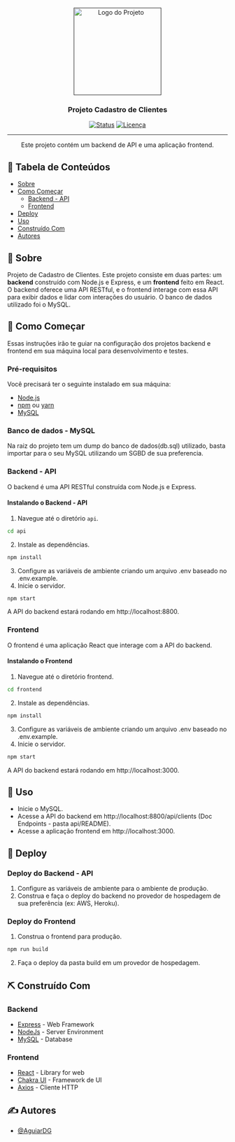 <p align="center">
  <a href="" rel="noopener">
    <img width=200px height=200px src="https://i.imgur.com/6wj0hh6.jpg" alt="Logo do Projeto">
  </a>
</p>

<h3 align="center">Projeto Cadastro de Clientes</h3>

<div align="center">

[![Status](https://img.shields.io/badge/status-ativo-sucesso.svg)]()
[![Licença](https://img.shields.io/badge/licença-MIT-azul.svg)](/LICENSE)

</div>

---

<p align="center"> Este projeto contém um backend de API e uma aplicação frontend. 
    <br> 
</p>

## 📝 Tabela de Conteúdos

- [Sobre](#sobre)
- [Como Começar](#comecar)
  - [Backend - API](#backend)
  - [Frontend](#frontend)
- [Deploy](#deploy)
- [Uso](#uso)
- [Construído Com](#construido_com)
- [Autores](#autores)

## 🧐 Sobre <a name = "sobre"></a>

Projeto de Cadastro de Clientes.
Este projeto consiste em duas partes: um **backend** construído com Node.js e Express, e um **frontend** feito em React. O backend oferece uma API RESTful, e o frontend interage com essa API para exibir dados e lidar com interações do usuário. O banco de dados utilizado foi o MySQL.

## 🏁 Como Começar <a name = "comecar"></a>

Essas instruções irão te guiar na configuração dos projetos backend e frontend em sua máquina local para desenvolvimento e testes.

### Pré-requisitos

Você precisará ter o seguinte instalado em sua máquina:

- [Node.js](https://nodejs.org/en/)
- [npm](https://www.npmjs.com/) ou [yarn](https://yarnpkg.com/)
- [MySQL](https://www.mysql.com)

### Banco de dados - MySQL

Na raiz do projeto tem um dump do banco de dados(db.sql) utilizado, basta importar para o seu MySQL utilizando um SGBD de sua preferencia.

### Backend - API <a name="backend"></a>

O backend é uma API RESTful construída com Node.js e Express.

#### Instalando o Backend - API

1. Navegue até o diretório `api`.

```bash
cd api
```

2. Instale as dependências.
```bash
npm install
```

3. Configure as variáveis de ambiente criando um arquivo .env baseado no .env.example.
4. Inicie o servidor.
```bash
npm start
```
A API do backend estará rodando em http://localhost:8800.

### Frontend <a name="frontend"></a>

O frontend é uma aplicação React que interage com a API do backend.

#### Instalando o Frontend

1. Navegue até o diretório frontend.

```bash
cd frontend
```

2. Instale as dependências.
```bash
npm install
```

3. Configure as variáveis de ambiente criando um arquivo .env baseado no .env.example.
4. Inicie o servidor.
```bash
npm start
```
A API do backend estará rodando em http://localhost:3000.

## 🎈 Uso <a name="uso"></a>

- Inicie o MySQL.
- Acesse a API do backend em http://localhost:8800/api/clients (Doc Endpoints - pasta api/README).
- Acesse a aplicação frontend em http://localhost:3000.

## 🚀 Deploy <a name = "Deploy"></a>

### Deploy do Backend - API
1. Configure as variáveis de ambiente para o ambiente de produção.
2. Construa e faça o deploy do backend no provedor de hospedagem de sua preferência (ex: AWS, Heroku).

### Deploy do Frontend
1. Construa o frontend para produção.
```bash
npm run build
```
2. Faça o deploy da pasta build em um provedor de hospedagem.


## ⛏️ Construído Com <a name = "construido_com"></a>

### Backend
- [Express](https://expressjs.com) - Web Framework
- [NodeJs](https://nodejs.org/en/) - Server Environment
- [MySQL](https://www.mysql.com) - Database

### Frontend
- [React](https://react.dev) - Library for web
- [Chakra UI](https://v2.chakra-ui.com) - Framework de UI
- [Axios](https://axios-http.com/docs/intro) - Cliente HTTP


## ✍️ Autores <a name = "autores"></a>

- [@AguiarDG](https://github.com/AguiarDG)
